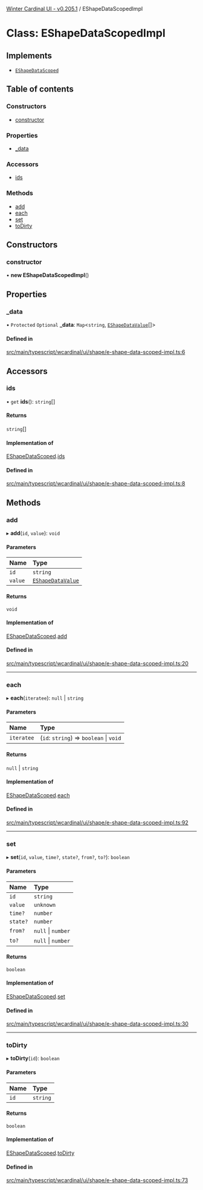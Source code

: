 [Winter Cardinal UI - v0.205.1](../index.md) / EShapeDataScopedImpl

# Class: EShapeDataScopedImpl

## Implements

- [`EShapeDataScoped`](../interfaces/EShapeDataScoped.md)

## Table of contents

### Constructors

- [constructor](EShapeDataScopedImpl.md#constructor)

### Properties

- [\_data](EShapeDataScopedImpl.md#_data)

### Accessors

- [ids](EShapeDataScopedImpl.md#ids)

### Methods

- [add](EShapeDataScopedImpl.md#add)
- [each](EShapeDataScopedImpl.md#each)
- [set](EShapeDataScopedImpl.md#set)
- [toDirty](EShapeDataScopedImpl.md#todirty)

## Constructors

### constructor

• **new EShapeDataScopedImpl**()

## Properties

### \_data

• `Protected` `Optional` **\_data**: `Map`<`string`, [`EShapeDataValue`](../interfaces/EShapeDataValue.md)[]\>

#### Defined in

[src/main/typescript/wcardinal/ui/shape/e-shape-data-scoped-impl.ts:6](https://github.com/winter-cardinal/winter-cardinal-ui/blob/v0.205.1/src/main/typescript/wcardinal/ui/shape/e-shape-data-scoped-impl.ts#L6)

## Accessors

### ids

• `get` **ids**(): `string`[]

#### Returns

`string`[]

#### Implementation of

[EShapeDataScoped](../interfaces/EShapeDataScoped.md).[ids](../interfaces/EShapeDataScoped.md#ids)

#### Defined in

[src/main/typescript/wcardinal/ui/shape/e-shape-data-scoped-impl.ts:8](https://github.com/winter-cardinal/winter-cardinal-ui/blob/v0.205.1/src/main/typescript/wcardinal/ui/shape/e-shape-data-scoped-impl.ts#L8)

## Methods

### add

▸ **add**(`id`, `value`): `void`

#### Parameters

| Name | Type |
| :------ | :------ |
| `id` | `string` |
| `value` | [`EShapeDataValue`](../interfaces/EShapeDataValue.md) |

#### Returns

`void`

#### Implementation of

[EShapeDataScoped](../interfaces/EShapeDataScoped.md).[add](../interfaces/EShapeDataScoped.md#add)

#### Defined in

[src/main/typescript/wcardinal/ui/shape/e-shape-data-scoped-impl.ts:20](https://github.com/winter-cardinal/winter-cardinal-ui/blob/v0.205.1/src/main/typescript/wcardinal/ui/shape/e-shape-data-scoped-impl.ts#L20)

___

### each

▸ **each**(`iteratee`): ``null`` \| `string`

#### Parameters

| Name | Type |
| :------ | :------ |
| `iteratee` | (`id`: `string`) => `boolean` \| `void` |

#### Returns

``null`` \| `string`

#### Implementation of

[EShapeDataScoped](../interfaces/EShapeDataScoped.md).[each](../interfaces/EShapeDataScoped.md#each)

#### Defined in

[src/main/typescript/wcardinal/ui/shape/e-shape-data-scoped-impl.ts:92](https://github.com/winter-cardinal/winter-cardinal-ui/blob/v0.205.1/src/main/typescript/wcardinal/ui/shape/e-shape-data-scoped-impl.ts#L92)

___

### set

▸ **set**(`id`, `value`, `time?`, `state?`, `from?`, `to?`): `boolean`

#### Parameters

| Name | Type |
| :------ | :------ |
| `id` | `string` |
| `value` | `unknown` |
| `time?` | `number` |
| `state?` | `number` |
| `from?` | ``null`` \| `number` |
| `to?` | ``null`` \| `number` |

#### Returns

`boolean`

#### Implementation of

[EShapeDataScoped](../interfaces/EShapeDataScoped.md).[set](../interfaces/EShapeDataScoped.md#set)

#### Defined in

[src/main/typescript/wcardinal/ui/shape/e-shape-data-scoped-impl.ts:30](https://github.com/winter-cardinal/winter-cardinal-ui/blob/v0.205.1/src/main/typescript/wcardinal/ui/shape/e-shape-data-scoped-impl.ts#L30)

___

### toDirty

▸ **toDirty**(`id`): `boolean`

#### Parameters

| Name | Type |
| :------ | :------ |
| `id` | `string` |

#### Returns

`boolean`

#### Implementation of

[EShapeDataScoped](../interfaces/EShapeDataScoped.md).[toDirty](../interfaces/EShapeDataScoped.md#todirty)

#### Defined in

[src/main/typescript/wcardinal/ui/shape/e-shape-data-scoped-impl.ts:73](https://github.com/winter-cardinal/winter-cardinal-ui/blob/v0.205.1/src/main/typescript/wcardinal/ui/shape/e-shape-data-scoped-impl.ts#L73)
